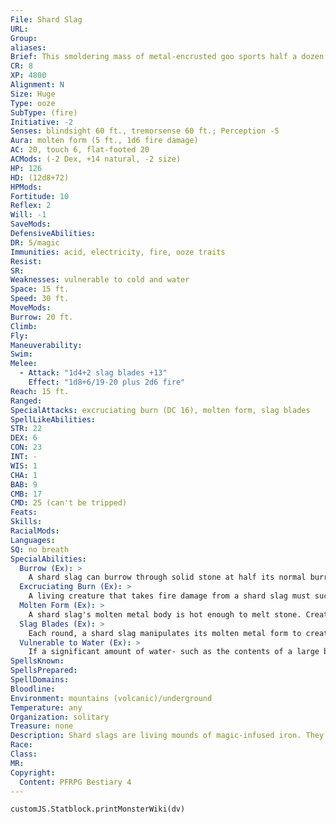 ```yaml
---
File: Shard Slag
URL: 
Group: 
aliases: 
Brief: This smoldering mass of metal-encrusted goo sports half a dozen pseudopods, each tipped with a burning-hot sword blade.
CR: 8
XP: 4800
Alignment: N
Size: Huge
Type: ooze
SubType: (fire)
Initiative: -2
Senses: blindsight 60 ft., tremorsense 60 ft.; Perception -5
Aura: molten form (5 ft., 1d6 fire damage)
AC: 20, touch 6, flat-footed 20
ACMods: (-2 Dex, +14 natural, -2 size)
HP: 126
HD: (12d8+72)
HPMods: 
Fortitude: 10
Reflex: 2
Will: -1
SaveMods: 
DefensiveAbilities: 
DR: 5/magic
Immunities: acid, electricity, fire, ooze traits
Resist: 
SR: 
Weaknesses: vulnerable to cold and water
Space: 15 ft.
Speed: 30 ft.
MoveMods: 
Burrow: 20 ft.
Climb: 
Fly: 
Maneuverability: 
Swim: 
Melee: 
  - Attack: "1d4+2 slag blades +13"
    Effect: "1d8+6/19-20 plus 2d6 fire"
Reach: 15 ft.
Ranged: 
SpecialAttacks: excruciating burn (DC 16), molten form, slag blades
SpellLikeAbilities: 
STR: 22
DEX: 6
CON: 23
INT: -
WIS: 1
CHA: 1
BAB: 9
CMB: 17
CMD: 25 (can't be tripped)
Feats: 
Skills: 
RacialMods: 
Languages: 
SQ: no breath
SpecialAbilities:
  Burrow (Ex): >
    A shard slag can burrow through solid stone at half its normal burrow speed.
  Excruciating Burn (Ex): >
    A living creature that takes fire damage from a shard slag must succeed at a DC 16 Fortitude save or be staggered for 1 round. This is a fire effect. The save DC is Constitution-based.
  Molten Form (Ex): >
    A shard slag's molten metal body is hot enough to melt stone. Creatures that begin their turn within 5 feet of a shard slag take 1d6 points of fire damage. Anyone striking a shard slag with a natural weapon or unarmed strike takes 2d6 points of fire damage. A creature that grapples a shard slag or is grappled by one takes 3d6 points of fire damage each round the grapple persists. A creature that strikes a shard slag with a weapon can attempt a DC 22 Reflex save; if it fails, it's unable to pull the weapon away from the shard slag's molten body quickly enough, and the weapon takes 2d6 points of fire damage. Unattended objects in contact with a shard slag take 2d6 points of fire damage per round. Damage caused to weapons and unattended objects is not halved, and ignores the first 5 points of hardness. The save DC is Constitution-based.
  Slag Blades (Ex): >
    Each round, a shard slag manipulates its molten metal form to create 1d4+2 blade-like protrusions it can extend to attack prey. The slag blades each strike as Medium longswords that deal an additional 2d6 points of fire damage. Additionally, the slag blades are natural weapons, so a shard slag can use them to attack creatures it grapples. Due to a shard slag's constantly roiling molten body, the slag blades melt away at the end of the shard slag's turn each round to be immediately replaced by 1d4+2 new slag blades.
  Vulnerable to Water (Ex): >
    If a significant amount of water- such as the contents of a large bucket, the liquid created by a create water spell, or a blow from a water elemental- strikes a shard slag, the creature must succeed at a DC 20 Fortitude save or be staggered for 1d6 rounds. A shard slag that is immersed in water is automatically staggered and must succeed at a DC 20 Fortitude save each round (this DC increases by 1 each subsequent round) or be petrified, reverting to its molten metal form once the water is gone.
SpellsKnown: 
SpellsPrepared: 
SpellDomains: 
Bloodline: 
Environment: mountains (volcanic)/underground
Temperature: any
Organization: solitary
Treasure: none
Description: Shard slags are living mounds of magic-infused iron. They dwell within the iron-rich molten cores of worlds, the hearts of active volcanoes, or any location where the borders of the Material Plane and the Plane of Fire are thin. Though they're not sentient, shard slags are skilled hunters and have developed a bizarre method of hunting and defending themselves. When a creature is near, a shard slag spontaneously alters its molten body to produce a number of razor-sharp blades. The shard slag then mindlessly attacks until the other creature is stabbed, burned, and then consumed.
Race: 
Class: 
MR: 
Copyright:
  Content: PFRPG Bestiary 4
---
```

```dataviewjs
customJS.Statblock.printMonsterWiki(dv)
```
